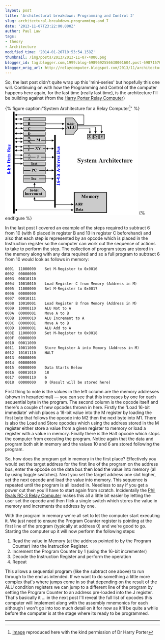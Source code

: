 ```yaml
---
layout: post
title: 'Architectural breakdown: Programming and Control 2'
slug: architectural-breakdown-programming-and_7
date: '2013-11-07T23:22:00.000Z'
author: Paul Law
tags:
- theory
- Architecture
modified_time: '2014-01-26T10:53:54.158Z'
thumbnail: /img/posts/2013/2013-11-07-4000.png
blogger_id: tag:blogger.com,1999:blog-6989692556630001604.post-6987157062271997883
blogger_orig_url: http://relaycomputer.blogspot.com/2013/11/architectural-breakdown-programming-and_7.html
---
```


So, the last post didn't quite wrap up this 'mini-series' but hopefully this 
one will. Continuing on with how the Programming and Control of the computer 
happens here again, for the last time (really last time), is the architecture 
I'll be building against (from the 
[Harry Porter Relay Computer](http://web.cecs.pdx.edu/~harry/Relay/index.html))

{% figure caption:"System Architecture for a Relay Computer[^1]" %}
![System Architecture for a Relay Computer](/img/posts/2013/2013-11-07-0000.png)
{% endfigure %}

In the last post I covered an example of the 
steps required to subtract 6 from 10 (with 6 placed in register B and 10 in 
register C beforehand) and also that each step is represented by an opcode 
which is placed in the Instruction register so the computer can work out the 
sequence of actions to take to perform the step. The collection of program 
steps are stored in the memory along with any data required and so a full 
program to subtract 6 from 10 would look as follows in memory:

    0001  11000000    Set M-Register to 0x0016
    0002  00000000
    0003  00010110  
    0004  10010010    Load Register C from Memory (Address in M)
    0005  11000000    Set M-Register to 0x0017
    0006  00000000
    0007  00010111  
    0008  10010001    Load Register B from Memory (Address in M)
    0009  10000110    ALU Not to A
    000A  00000001    Move A to B
    000B  10000010    ALU Increment to A
    000C  00000001    Move A to B
    000D  10000001    ALU Add to A
    000E  11000000    Set M-Register to 0x0018
    000F  00000000
    0010  00011000
    0011  10011000    Store Register A into Memory (Address in M)
    0012  10101110    HALT
    0013  00000000
    0014  00000000
    0015  00000000    Data Starts Below
    0016  00001010    10
    0017  00000110    6
    0018  00000000    0 (Result will be stored here)
 
First thing to 
note is the values in the left column are the memory addresses (shown in 
hexadecimal) — you can see that this increases by one for each sequential byte 
in the program. The second column is the opcode itself and there's a couple of 
new opcodes thrown in here. Firstly the 'Load 16-bit immediate' which places a 
16-bit value into the M register by loading the first byte that follows the 
opcode into M2 then the next byte into M1. There is also the Load and Store 
opcodes which using the address stored in the M register either store a value 
from a given register to memory or load a register with a value in memory. 
Finally there is the Halt opcode which stops the computer from executing the 
program. Notice again that the data and program both sit in memory and the 
values 10 and 6 are stored following the program.

So, how does the 
program get in memory in the first place? Effectively you would set the target 
address for the first line of the program on the address bus, enter the opcode 
on the data bus then load the value into memory (all by using toggle 
switches). Next you set the target address one slot higher, set the next 
opcode and load the value into memory. This sequence is repeated until the 
program is all loaded in. Needless to say if you get a power cut then you'll 
have to start again from scratch. Incidentally the 
[Phil Ryals RC-3 Relay Computer](http://www.computerculture.org/projects/rc3/) 
makes this all a little bit easier by letting the user 
set the opcode and then flick a single switch which stores the value in memory 
and increments the address by one.

With the program in memory we're 
all set to let the computer start executing it. We just need to ensure the 
Program Counter register is pointing at the first line of the program 
(typically at address 0) and we're good to go. Starting the computer up it 
will now perform the following steps:

1. Read the value in Memory (at the address pointed to by the Program Counter) 
into the Instruction Register.
2. Increment the Program Counter by 1 (using the 16-bit incrementer)
3. Decode the Instruction Register and perform the operation
4. Repeat

This allows a sequential program (like the 
subtract one above) to run through to the end as intended. If we want to do 
something a little more complex that's where jumps come in so that depending 
on the result of the ALU condition registers we can jump to a different line 
of the program by setting the Program Counter to an address pre-loaded into 
the J register. That's basically it ... in the next post I'll reveal the full 
list of opcodes this computer will implement along with the assembly mnemonics 
for each although I won't go into too much detail on it for now as it'll be 
quite a while before the computer is at the stage where its ready to be 
programmed. 

---

[^1]: [Image](http://web.cecs.pdx.edu/~harry/Relay/RelayPaper.htm#Overall%20System%20Architecture) reproduced here with the kind permission of Dr Harry Porter
